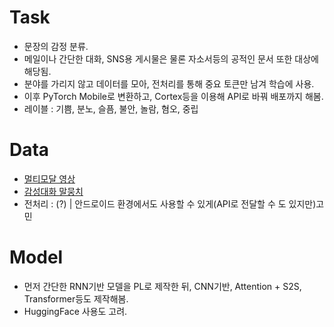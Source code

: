 # Task
- 문장의 감정 분류.
- 메일이나 간단한 대화, SNS용 게시물은 물론 자소서등의 공적인 문서 또한 대상에 해당됨.
- 분야를 가리지 않고 데이터를 모아, 전처리를 통해 중요 토큰만 남겨 학습에 사용.
- 이후 PyTorch Mobile로 변환하고, Cortex등을 이용해 API로 바꿔 배포까지 해봄.
- 레이블 : 기쁨, 분노, 슬픔, 불안, 놀람, 혐오, 중립

# Data
- [멀티모달 영상](https://aihub.or.kr/aidata/137)
- [감성대화 말뭉치](https://aihub.or.kr/aidata/7978)
- 전처리 : (?) | 안드로이드 환경에서도 사용할 수 있게(API로 전달할 수 도 있지만)고민

# Model
- 먼저 간단한 RNN기반 모델을 PL로 제작한 뒤, CNN기반, Attention + S2S, Transformer등도 제작해봄. 
- HuggingFace 사용도 고려.

